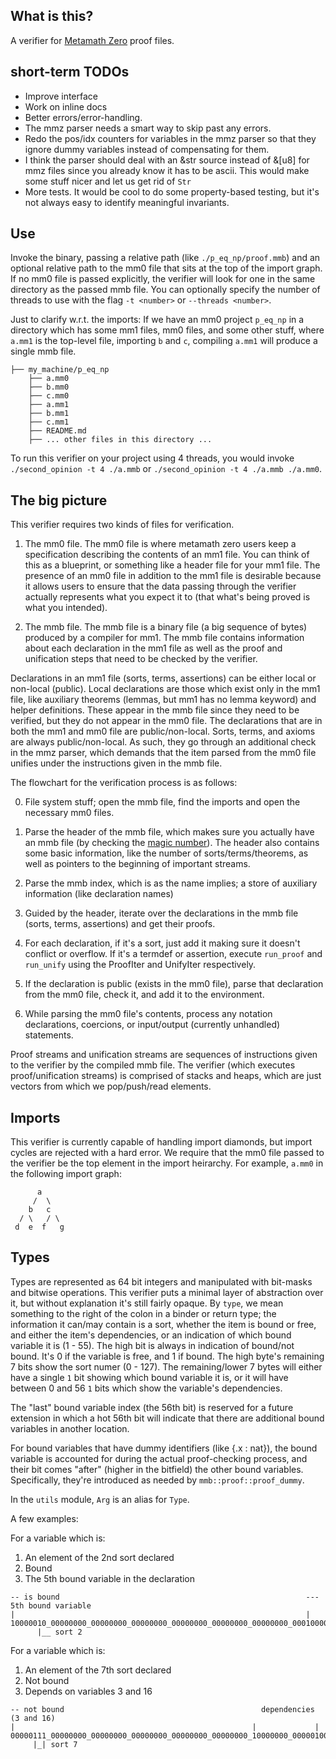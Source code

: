 
## What is this?
A verifier for [Metamath Zero](https://github.com/digama0/mm0) proof files.

## short-term TODOs
- Improve interface
- Work on inline docs
- Better errors/error-handling. 
- The mmz parser needs a smart way to skip past any errors.
- Redo the pos/idx counters for variables in the mmz parser so that they ignore dummy variables instead of compensating for them.
- I think the parser should deal with an &str source instead of &[u8] for mmz files since you already know it has to be ascii. This would make some stuff nicer and let us get rid of `Str`
- More tests. It would be cool to do some property-based testing, but it's not always easy to identify meaningful invariants.


## Use

Invoke the binary, passing a relative path (like `./p_eq_np/proof.mmb`) and an optional relative path to the mm0 file that sits at the top of the import graph. If no mm0 file is passed explicitly, the verifier will look for one in the same directory as the passed mmb file. You can optionally specify the number of threads to use with the flag `-t <number>` or `--threads <number>`.

Just to clarify w.r.t. the imports:
If we have an mm0 project `p_eq_np` in a directory which has some mm1 files, mm0 files, and some other stuff, where `a.mm1` is the top-level file, importing `b` and `c`, compiling `a.mm1` will produce a single mmb file.
```
├── my_machine/p_eq_np
    ├── a.mm0
    ├── b.mm0
    ├── c.mm0
    ├── a.mm1
    ├── b.mm1
    ├── c.mm1
    ├── README.md
    ├── ... other files in this directory ...
```

To run this verifier on your project using 4 threads, you would invoke
`./second_opinion -t 4 ./a.mmb` or `./second_opinion -t 4 ./a.mmb ./a.mm0`.

## The big picture

This verifier requires two kinds of files for verification. 
1. The mm0 file.
The mm0 file is where metamath zero users keep a specification describing the contents of an mm1 file. You can think of this as a blueprint, or something like a header file for your mm1 file. The presence of an mm0 file in addition to the mm1 file is desirable because it allows users to ensure that the data passing through the verifier actually represents what you expect it to (that what's being proved is what you intended).

1. The mmb file.
The mmb file is a binary file (a big sequence of bytes) produced by a compiler for mm1. The mmb file contains information about each declaration in the mm1 file as well as the proof and unification steps that need to be checked by the verifier.

Declarations in an mm1 file (sorts, terms, assertions) can be either local or non-local (public). Local declarations are those which exist only in the mm1 file, like auxiliary theorems (lemmas, but mm1 has no lemma keyword) and helper definitions. These appear in the mmb file since they need to be verified, but they do not appear in the mm0 file. The declarations that are in both the mm1 and mm0 file are public/non-local. Sorts, terms, and axioms are always public/non-local. As such, they go through an additional check in the mmz parser, which demands that the item parsed from the mm0 file unifies under the instructions given in the mmb file.

The flowchart for the verification process is as follows:

0. File system stuff; open the mmb file, find the imports and open the necessary mm0 files.

1. Parse the header of the mmb file, which makes sure you actually have an mmb file (by checking the [magic number](https://en.wikipedia.org/wiki/File_format#Magic_number)). The header also contains some basic information, like the number of sorts/terms/theorems, as well as pointers to the beginning of important streams. 

2. Parse the mmb index, which is as the name implies; a store of auxiliary information (like declaration names)

3. Guided by the header, iterate over the declarations in the mmb file (sorts, terms, assertions) and get their proofs.

4. For each declaration, if it's a sort, just add it making sure it doesn't conflict or overflow. If it's a termdef or assertion, execute `run_proof` and `run_unify` using the ProofIter and UnifyIter respectively.

5. If the declaration is public (exists in the mm0 file), parse that declaration from the mm0 file, check it, and add it to the environment.

6. While parsing the mm0 file's contents, process any notation declarations, coercions, or input/output (currently unhandled) statements.

Proof streams and unification streams are sequences of instructions given to the verifier by the compiled mmb file. 
The verifier (which executes proof/unification streams) is comprised of stacks and heaps, which are just vectors from which we pop/push/read elements.

## Imports
This verifier is currently capable of handling import diamonds, but import cycles are rejected with a hard error. We require that the mm0 file passed to the verifier be the top element in the import heirarchy. For example, `a.mm0` in the following import graph:
```
      a
     /  \
    b   c
  / \   / \
 d  e  f   g
```


## Types
Types are represented as 64 bit integers and manipulated with bit-masks and bitwise operations. This verifier puts a minimal layer of abstraction over it, but without explanation it's still fairly opaque. By `type`, we mean something to the right of the colon in a binder or return type; the information it can/may contain is a sort, whether the item is bound or free, and either the item's dependencies, or an indication of which bound variable it is (1 - 55). The high bit is always in indication of bound/not bound. It's 0 if the variable is free, and 1 if bound. The high byte's remaining 7 bits show the sort numer (0 - 127). The remaining/lower 7 bytes will either have a single `1` bit showing which bound variable it is, or it will have between 0 and 56 `1` bits which show the variable's dependencies.

The "last" bound variable index (the 56th bit) is reserved for a future extension in which a hot 56th bit will indicate that there are additional bound variables in another location. 

For bound variables that have dummy identifiers (like {.x : nat}), the bound variable is accounted for during the actual proof-checking process, and their bit comes "after" (higher in the bitfield) the other bound variables. Specifically, they're introduced as needed by `mmb::proof::proof_dummy`.

In the `utils` module, `Arg` is an alias for `Type`.

A few examples:

For a variable which is:
1. An element of the 2nd sort declared
2. Bound
3. The 5th bound variable in the declaration

```
-- is bound                                                       --- 5th bound variable
|                                                                 |
10000010_00000000_00000000_00000000_00000000_00000000_00000000_00010000
      |__ sort 2
```


For a variable which is:
1. An element of the 7th sort declared
2. Not bound
3. Depends on variables 3 and 16

```
-- not bound                                            dependencies (3 and 16)
|                                                     |             |
00000111_00000000_00000000_00000000_00000000_00000000_10000000_00000100
     |_| sort 7

```

